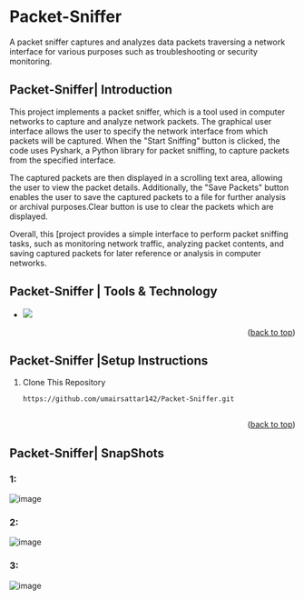 # Packet-Sniffer

A packet sniffer captures and analyzes data packets traversing a network interface for various purposes such as troubleshooting or security monitoring.

<a name="readme-top"></a>
## Packet-Sniffer| Introduction
This project implements a packet sniffer, which is a tool used in computer networks to capture and analyze network packets. The graphical user interface allows the user to specify the network interface from which packets will be captured. When the "Start Sniffing" button is clicked, the code uses Pyshark, a Python library for packet sniffing, to capture packets from the specified interface.

The captured packets are then displayed in a scrolling text area, allowing the user to view the packet details. Additionally, the "Save Packets" button enables the user to save the captured packets to a file for further analysis or archival purposes.Clear button is use to clear the packets which are displayed.

Overall, this [project provides a simple interface to perform packet sniffing tasks, such as monitoring network traffic, analyzing packet contents, and saving captured packets for later reference or analysis in computer networks.


## Packet-Sniffer | Tools & Technology

* <img src="https://img.shields.io/badge/Pycharm-0078D4?style=for-the-badge&logo&logoColor=white" />
<p align="right">(<a href="#readme-top">back to top</a>)</p>


## Packet-Sniffer |Setup Instructions
  
1. Clone This Repository
   ```sh
   https://github.com/umairsattar142/Packet-Sniffer.git
   


<p align="right">(<a href="#readme-top">back to top</a>)</p>


## Packet-Sniffer| SnapShots

### 1:
![image](https://github.com/umairsattar142/Packet-Sniffer/assets/128280607/a57a337e-0e2b-4bbb-8c23-829813ddd4c0)

### 2:
![image](https://github.com/umairsattar142/Packet-Sniffer/assets/128280607/ad62aedd-e57b-4dab-8979-e0794c53c857)

### 3:
![image](https://github.com/umairsattar142/Packet-Sniffer/assets/128280607/ca91ada5-9b08-45c5-a78b-59925e7a6225)



